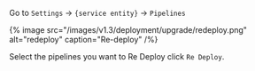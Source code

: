 Go to `Settings` -> `{service entity}` -> `Pipelines`

{% image src="/images/v1.3/deployment/upgrade/redeploy.png" alt="redeploy" caption="Re-deploy" /%}

Select the pipelines you want to Re Deploy click `Re Deploy`.